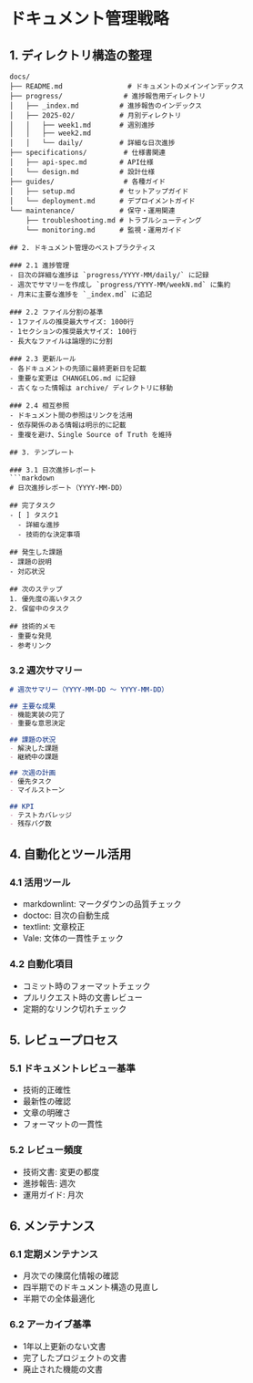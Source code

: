 # ドキュメント管理戦略

## 1. ディレクトリ構造の整理

```
docs/
├── README.md                # ドキュメントのメインインデックス
├── progress/               # 進捗報告用ディレクトリ
│   ├── _index.md          # 進捗報告のインデックス
│   ├── 2025-02/           # 月別ディレクトリ
│   │   ├── week1.md       # 週別進捗
│   │   ├── week2.md
│   │   └── daily/         # 詳細な日次進捗
├── specifications/         # 仕様書関連
│   ├── api-spec.md        # API仕様
│   └── design.md          # 設計仕様
├── guides/                 # 各種ガイド
│   ├── setup.md           # セットアップガイド
│   └── deployment.md      # デプロイメントガイド
└── maintenance/           # 保守・運用関連
    ├── troubleshooting.md # トラブルシューティング
    └── monitoring.md      # 監視・運用ガイド

## 2. ドキュメント管理のベストプラクティス

### 2.1 進捗管理
- 日次の詳細な進捗は `progress/YYYY-MM/daily/` に記録
- 週次でサマリーを作成し `progress/YYYY-MM/weekN.md` に集約
- 月末に主要な進捗を `_index.md` に追記

### 2.2 ファイル分割の基準
- 1ファイルの推奨最大サイズ: 1000行
- 1セクションの推奨最大サイズ: 100行
- 長大なファイルは論理的に分割

### 2.3 更新ルール
- 各ドキュメントの先頭に最終更新日を記載
- 重要な変更は CHANGELOG.md に記録
- 古くなった情報は archive/ ディレクトリに移動

### 2.4 相互参照
- ドキュメント間の参照はリンクを活用
- 依存関係のある情報は明示的に記載
- 重複を避け、Single Source of Truth を維持

## 3. テンプレート

### 3.1 日次進捗レポート
```markdown
# 日次進捗レポート（YYYY-MM-DD）

## 完了タスク
- [ ] タスク1
  - 詳細な進捗
  - 技術的な決定事項

## 発生した課題
- 課題の説明
- 対応状況

## 次のステップ
1. 優先度の高いタスク
2. 保留中のタスク

## 技術的メモ
- 重要な発見
- 参考リンク
```

### 3.2 週次サマリー
```markdown
# 週次サマリー（YYYY-MM-DD ～ YYYY-MM-DD）

## 主要な成果
- 機能実装の完了
- 重要な意思決定

## 課題の状況
- 解決した課題
- 継続中の課題

## 次週の計画
- 優先タスク
- マイルストーン

## KPI
- テストカバレッジ
- 残存バグ数
```

## 4. 自動化とツール活用

### 4.1 活用ツール
- markdownlint: マークダウンの品質チェック
- doctoc: 目次の自動生成
- textlint: 文章校正
- Vale: 文体の一貫性チェック

### 4.2 自動化項目
- コミット時のフォーマットチェック
- プルリクエスト時の文書レビュー
- 定期的なリンク切れチェック

## 5. レビュープロセス

### 5.1 ドキュメントレビュー基準
- 技術的正確性
- 最新性の確認
- 文章の明確さ
- フォーマットの一貫性

### 5.2 レビュー頻度
- 技術文書: 変更の都度
- 進捗報告: 週次
- 運用ガイド: 月次

## 6. メンテナンス

### 6.1 定期メンテナンス
- 月次での陳腐化情報の確認
- 四半期でのドキュメント構造の見直し
- 半期での全体最適化

### 6.2 アーカイブ基準
- 1年以上更新のない文書
- 完了したプロジェクトの文書
- 廃止された機能の文書
